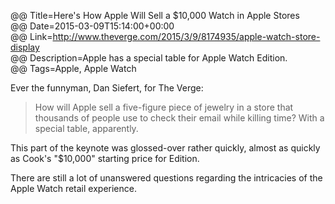 @@ Title=Here's How Apple Will Sell a $10,000 Watch in Apple Stores  
@@ Date=2015-03-09T15:14:00+00:00  
@@ Link=http://www.theverge.com/2015/3/9/8174935/apple-watch-store-display  
@@ Description=Apple has a special table for Apple Watch Edition.  
@@ Tags=Apple, Apple Watch  

Ever the funnyman, Dan Siefert, for The Verge:
>How will Apple sell a five-figure piece of jewelry in a store that thousands of people use to check their email while killing time? With a special table, apparently.

This part of the keynote was glossed-over rather quickly, almost as quickly as Cook's "$10,000" starting price for Edition.

There are still a lot of unanswered questions regarding the intricacies of the Apple Watch retail experience.